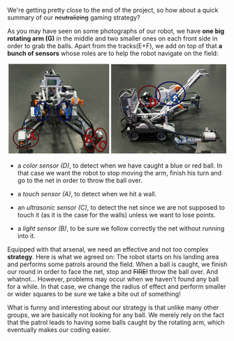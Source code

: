 We're getting pretty close to the end of the project, so how about a quick summary of our <del>neutralizing</del> gaming strategy?

As you may have seen on some photographs of our robot, we have **one big rotating arm (G)** in the middle and two smaller ones on each front side in order to grab the balls.
Apart from the tracks(E+F), we add on top of that **a bunch of sensors** whose roles are to help the robot navigate on the field:

![Robert fully equipped for battle](/static/img/architecture.jpg)


* a *color sensor (D)*, to detect when we have caught a blue or red ball. In that case we want the robot to stop moving the arm, finish his turn and go to the net in order to throw the ball over.

* a *touch sensor (A)*, to detect when we hit a wall.

* an *ultrasonic sensor (C)*, to detect the net since we are not supposed to touch it (as it is the case for the walls) unless we want to lose points.

* a *light sensor (B)*, to be sure we follow correctly the net without running into it.


Equipped with that arsenal, we need an effective and not too complex **strategy**. Here is what we agreed on:
The robot starts on his landing area and performs some patrols around the field. When a ball is caught, we finish our round in order to face the net, stop and <del>FIRE!</del> throw the ball over. And whatnot...
However, problems may occur when we haven't found any ball for a while. In that case, we change the radius of effect and perform smaller or wider squares to be sure we take a bite out of something!

What is funny and interesting about our strategy is that unlike many other groups, we are basically not looking for any ball. We merely rely on the fact that the patrol leads to having some balls caught by the rotating arm, which eventually makes our coding easier.



